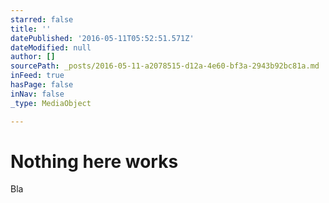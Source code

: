 ```yaml
---
starred: false
title: ''
datePublished: '2016-05-11T05:52:51.571Z'
dateModified: null
author: []
sourcePath: _posts/2016-05-11-a2078515-d12a-4e60-bf3a-2943b92bc81a.md
inFeed: true
hasPage: false
inNav: false
_type: MediaObject

---
```

# Nothing here works

Bla